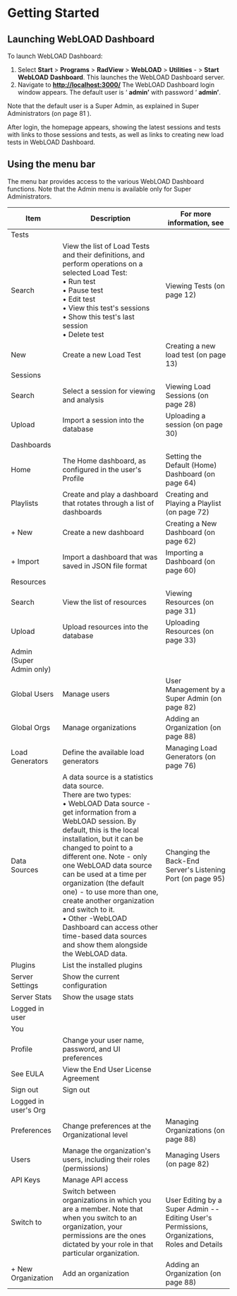 # Getting Started


## Launching WebLOAD Dashboard
To launch WebLOAD Dashboard:

1. Select **Start** > **Programs** > **RadView** > **WebLOAD** > **Utilities** - > **Start WebLOAD**
    **Dashboard**.
This launches the WebLOAD Dashboard server.
2. Navigate to **[http://localhost:3000/](http://localhost:3000/)**
    The WebLOAD Dashboard login window appears. The default user is ‘ **admin’**
    with password ‘ **admin’**.

Note that the default user is a Super Admin, as explained in Super Administrators
(on page 81 ).

<!-- Figure 3 : WebLOAD Dashboard Login page -->

After login, the homepage appears, showing the latest sessions and tests with links to 
those sessions and tests, as well as links to creating new load tests in WebLOAD 
Dashboard. 

<!-- Figure 4: WebLOAD Dashboard Homepage -->

## Using the menu bar

The menu bar provides access to the various WebLOAD Dashboard functions. Note
that the Admin menu is available only for Super Administrators.

<!-- Figure 5 : WebLOAD Dashboard menu bar -->
| Item           | Description            | For more information, see  |
|----------------|------------------------|-----------------------------|
| Tests          |                        |                             |
| Search         | View the list of Load Tests and their definitions, and perform operations on a selected Load Test: <br> • Run test <br> • Pause test <br> • Edit test <br> • View this test's sessions <br> • Show this test's last session <br> • Delete test | Viewing Tests (on page 12) |
| New            | Create a new Load Test | Creating a new load test (on page 13) |
| Sessions       |                        |                             |
| Search         | Select a session for viewing and analysis | Viewing Load Sessions (on page 28) |
| Upload         | Import a session into the database | Uploading a session (on page 30) |
| Dashboards     |                        |                             |
| Home           | The Home dashboard, as configured in the user's Profile | Setting the Default (Home) Dashboard (on page 64) |
| Playlists      | Create and play a dashboard that rotates through a list of dashboards | Creating and Playing a Playlist (on page 72) |
| + New          | Create a new dashboard | Creating a New Dashboard (on page 62) |
| + Import       | Import a dashboard that was saved in JSON file format | Importing a Dashboard (on page 60) |
| Resources      |                        |                             |
| Search         | View the list of resources | Viewing Resources (on page 31) |
| Upload         | Upload resources into the database | Uploading Resources (on page 33) |
| Admin (Super Admin only) |            |                             |
| Global Users   | Manage users | User Management by a Super Admin (on page 82) |
| Global Orgs    | Manage organizations | Adding an Organization (on page 88) |
| Load Generators | Define the available load generators | Managing Load Generators (on page 76) |
| Data Sources | A data source is a statistics data source. <br> There are two types: <br> • WebLOAD Data source - get information from a WebLOAD session. By default, this is the local installation, but it can be changed to point to a different one. Note - only one WebLOAD data source can be used at a time per organization (the default one) - to use more than one, create another organization and switch to it. <br> • Other -WebLOAD Dashboard can access other time-based data sources and show them alongside the WebLOAD data. | Changing the Back-End Server's Listening Port (on page 95) |
| Plugins        | List the installed plugins |                             |
| Server Settings | Show the current configuration |                             |
| Server Stats   | Show the usage stats |                             |
| Logged in user |                        |                             |
| You            |                        |                             |
| Profile        | Change your user name, password, and UI preferences |                             |
| See EULA       | View the End User License Agreement |                             |
| Sign out       | Sign out               |                             |
| Logged in user's Org |                  |                             |
| Preferences    | Change preferences at the Organizational level | Managing Organizations (on page 88) |
| Users          | Manage the organization's users, including their roles (permissions) | Managing Users (on page 82) |
| API Keys       | Manage API access     |                             |
| Switch to      | Switch between organizations in which you are a member. Note that when you switch to an organization, your permissions are the ones dictated by your role in that particular organization. | User Editing by a Super Admin -- Editing User's Permissions, Organizations, Roles and Details |
| + New Organization | Add an organization | Adding an Organization (on page 88) |
